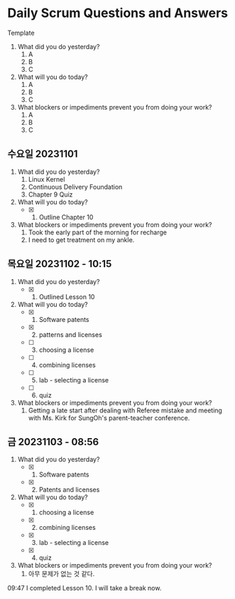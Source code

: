 # Daily Scrum Questions and Answers

Template

1. What did you do yesterday?
   1. A
   2. B
   3. C
2. What will you do today?
   1. A
   2. B
   3. C
3. What blockers or impediments prevent you from doing your work?
   1. A
   2. B
   3. C

## 수요일 20231101

1. What did you do yesterday?
   1. Linux Kernel
   2. Continuous Delivery Foundation
   3. Chapter 9 Quiz
2. What will you do today?
   - [x] 1. Outline Chapter 10
3. What blockers or impediments prevent you from doing your work?
   1. Took the early part of the morning for recharge
   2. I need to get treatment on my ankle.

## 목요일 20231102 - 10:15

1. What did you do yesterday?
   - [x] 1. Outlined Lesson 10
2. What will you do today?
   - [x] 1. Software patents
   - [x] 2. patterns and licenses
   - [ ] 3. choosing a license
   - [ ] 4. combining licenses
   - [ ] 5. lab - selecting a license
   - [ ] 6. quiz
3. What blockers or impediments prevent you from doing your work?
   1. Getting a late start after dealing with Referee mistake and meeting with Ms. Kirk for SungOh's parent-teacher conference.

## 금 20231103 - 08:56

1. What did you do yesterday?
   - [x] 1. Software patents
   - [x] 2. Patents and licenses
2. What will you do today?
   - [x] 1. choosing a license
   - [x] 2. combining licenses
   - [x] 3. lab - selecting a license
   - [x] 4. quiz
3. What blockers or impediments prevent you from doing your work?
   1. 아무 문제가 없는 것 같다.

09:47 I completed Lesson 10. I will take a break now.
